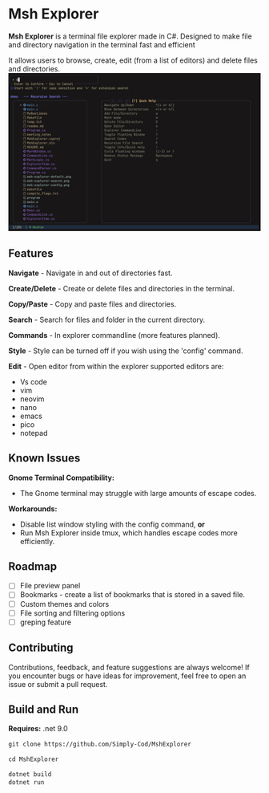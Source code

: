 # Msh Explorer

**Msh Explorer** is a terminal file explorer made in C#.
Designed to make file and directory navigation in the terminal fast and efficient

It allows users to browse, create, edit (from a list of editors) and delete files and directories.
![Screenshot](https://github.com/Simply-Cod/MshExplorer/blob/master/media/msh-explorer-r-search.png)

## Features
**Navigate**        - Navigate in and out of directories fast.

**Create/Delete**   - Create or delete  files and directories in the terminal.

**Copy/Paste**      - Copy and paste files and directories.

**Search**          - Search for files and folder in the current directory.

**Commands**        - In explorer commandline (more features planned).

**Style**           - Style can be turned off if you wish using the 'config' command.

**Edit**            - Open editor from within the explorer supported editors are:
- Vs code
- vim
- neovim
- nano
- emacs
- pico
- notepad


## Known Issues
**Gnome Terminal Compatibility:**
- The Gnome terminal may struggle with large amounts of escape codes.

**Workarounds:**
- Disable list window styling with the config command, **or**
- Run Msh Explorer inside tmux, which handles escape codes more efficiently.

## Roadmap
- [ ] File preview panel
- [ ] Bookmarks - create a list of bookmarks that is stored in a saved file.
- [ ] Custom themes and colors
- [ ] File sorting and filtering options
- [ ] greping feature

## Contributing
Contributions, feedback, and feature suggestions are always welcome!
If you encounter bugs or have ideas for improvement, feel free to open an issue or submit a pull request.

## Build and Run
**Requires:** .net 9.0
```
git clone https://github.com/Simply-Cod/MshExplorer
```
```
cd MshExplorer
```
```
dotnet build
dotnet run
```

